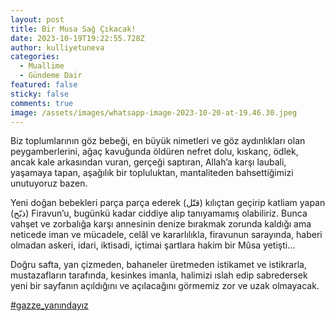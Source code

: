 ```yaml
---
layout: post
title: Bir Musa Sağ Çıkacak!
date: 2023-10-19T19:22:55.728Z
author: kulliyetuneva
categories:
  - Muallime
  - Gündeme Dair
featured: false
sticky: false
comments: true
image: /assets/images/whatsapp-image-2023-10-20-at-19.46.30.jpeg
---
```

Biz toplumlarının göz bebeği, en büyük nimetleri ve göz aydınlıkları olan peygamberlerini, ağaç kavuğunda öldüren nefret dolu, kıskanç, ödlek, ancak kale arkasından vuran, gerçeği saptıran, Allah’a karşı laubali, yaşamaya tapan, aşağılık bir topluluktan, mantaliteden bahsettiğimizi unutuyoruz bazen.

Yeni doğan bebekleri parça parça ederek (قتّل) kılıçtan geçirip katliam yapan (ذبّح) Firavun’u, bugünkü kadar ciddiye alıp tanıyamamış olabiliriz. Bunca vahşet ve zorbalığa karşı [](<>)annesinin denize bırakmak zorunda kaldığı ama neticede iman ve mücadele, celâl ve kararlılıkla, firavunun sarayında, haberi olmadan askeri, idari, iktisadi, içtimai şartlara hakim bir Mûsa yetişti...

Doğru safta, yan çizmeden, bahaneler üretmeden istikamet ve istikrarla, mustazafların tarafında, kesinkes imanla, halimizi ıslah edip sabredersek yeni bir sayfanın açıldığını ve açılacağını görmemiz zor ve uzak olmayacak.

[\#gazze_yanındayız](https://www.facebook.com/hashtag/gazze_yan%C4%B1nday%C4%B1z?__eep__=6&__cft__[0]=AZWSPiVaLI7WoHFCYgi4xpF1URs-VLZs2vKsqCArH9aLX2-lrAEZc4j-OVC8o2JSYdF_jYXIHFJUrH_OnfiK0wyrcFN3MYveMttSfneDG643Esfo2auimJaHciqrTu-4vFVRa82hrO1sM7jet8IVBhF2xMQ9-B8HKNp0kH3ymgdyLQ&__tn__=*NK-R)